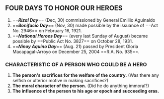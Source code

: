 ## FOUR DAYS TO HONOR OUR HEROES

1. ==_**Rizal Day**_== (Dec, 30) commissioned by General Emiliio Aguinaldo
2.  ==_**Bonifacio Day**_== (Nov, 30) made possible by the issuance of ==Act No. 2946== on February 16, 1921.
3. ==_**National Heroes Day**_== (every last Sunday of August) became possible by ==Public Act No. 3827== on October 28, 1931.
4. ==_**Ninoy Aquino Day**_== (Aug. 21) passed by President Gloria Macapagal-Arroyo on December 25, 2004 ==R.A. No. 935==.

### CHARACTERISTIC OF A PERSON WHO COULD BE A HERO

1. **The person's sacrifices for the welfare of the country.** (Was there any selfish or ulterior motive in making sacrifices?)
2. **The moral character of the person.** (Did he do anything immoral?)
3. **The influence of the person to his age or epoch and succeeding eras.**
